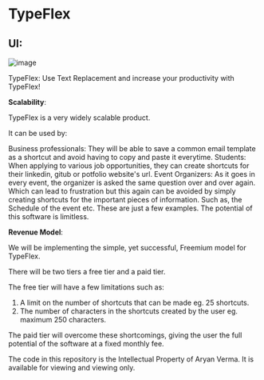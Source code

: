 # TypeFlex 

## UI: 

![image](https://github.com/aryanv175/TypeFlex/assets/91381804/0bbb445f-99e2-44a4-96f5-88b328b237ab)


TypeFlex: Use Text Replacement and increase your productivity with TypeFlex!


**Scalability**: 

TypeFlex is a very widely scalable product.

It can be used by:

Business professionals: They will be able to save a common email template as a shortcut and avoid having to copy and paste it everytime.
Students: When applying to various job opportunities, they can create shortcuts for their linkedin, gitub or potfolio website's url.
Event Organizers: As it goes in every event, the organizer is asked the same question over and over again. Which can lead to frustration but this again can be avoided by simply creating shortcuts for the important pieces of information. Such as, the Schedule of the event etc.
These are just a few examples. The potential of this software is limitless.


**Revenue Model**:

We will be implementing the simple, yet successful, Freemium model for TypeFlex. 

There will be two tiers a free tier and a paid tier.

The free tier will have a few limitations such as: 
1) A limit on the number of shortcuts that can be made eg. 25 shortcuts.  
2) The number of characters in the shortcuts created by the user eg. maximum 250 characters.

The paid tier will overcome these shortcomings, giving the user the full potential of the software at a fixed monthly fee.



The code in this repository is the Intellectual Property of Aryan Verma. It is available for viewing and viewing only.
